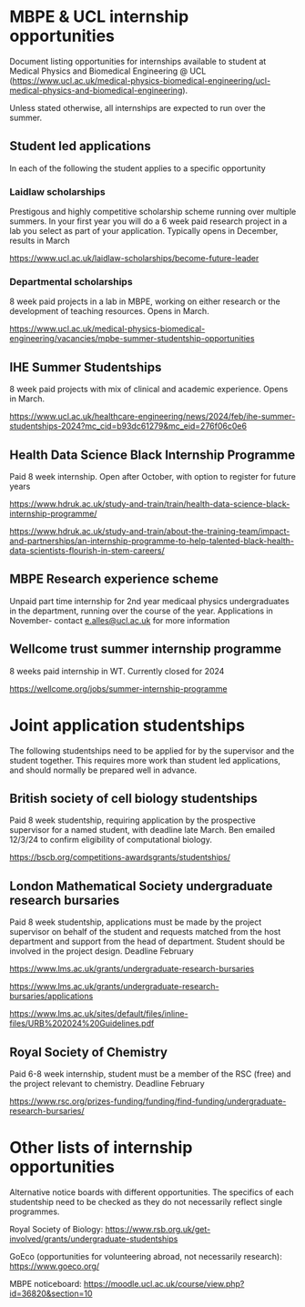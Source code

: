 # MBPE & UCL internship opportunities

Document listing opportunities for internships available to student at Medical Physics and Biomedical Engineering @ UCL (https://www.ucl.ac.uk/medical-physics-biomedical-engineering/ucl-medical-physics-and-biomedical-engineering).

Unless stated otherwise, all internships are expected to run over the summer.

## Student led applications

In each of the following the student applies to a specific opportunity

### Laidlaw scholarships

Prestigous and highly competitive scholarship scheme running over multiple summers. In your first year you will do a 6 week paid research project in a lab you select as part of your application. Typically opens in December, results in March

https://www.ucl.ac.uk/laidlaw-scholarships/become-future-leader

### Departmental scholarships

8 week paid projects in a lab in MBPE, working on either research or the development of teaching resources. Opens in March.

https://www.ucl.ac.uk/medical-physics-biomedical-engineering/vacancies/mpbe-summer-studentship-opportunities

## IHE Summer Studentships

8 week paid projects with mix of clinical and academic experience. Opens in March.

https://www.ucl.ac.uk/healthcare-engineering/news/2024/feb/ihe-summer-studentships-2024?mc_cid=b93dc61279&mc_eid=276f06c0e6

## Health Data Science Black Internship Programme

Paid 8 week internship. Open after October, with option to register for future years

https://www.hdruk.ac.uk/study-and-train/train/health-data-science-black-internship-programme/

https://www.hdruk.ac.uk/study-and-train/about-the-training-team/impact-and-partnerships/an-internship-programme-to-help-talented-black-health-data-scientists-flourish-in-stem-careers/

## MBPE Research experience scheme

Unpaid part time internship for 2nd year medicaal physics undergraduates in the department, running over the course of the year. Applications in November- contact e.alles@ucl.ac.uk for more information

## Wellcome trust summer internship programme

8 weeks paid internship in WT. Currently closed for 2024

https://wellcome.org/jobs/summer-internship-programme

# Joint application studentships

The following studentships need to be applied for by the supervisor and the student together. This requires more work than student led applications, and should normally be prepared well in advance.

## British society of cell biology studentships

Paid 8 week studentship, requiring application by the prospective supervisor for a named student, with deadline late March. Ben emailed 12/3/24 to confirm eligibility of computational biology.

https://bscb.org/competitions-awardsgrants/studentships/

## London Mathematical Society undergraduate research bursaries

Paid 8 week studentship, applications must be made by the project supervisor on behalf of the student and requests matched from the host department and support from the head of department. Student should be involved in the project design. Deadline February

https://www.lms.ac.uk/grants/undergraduate-research-bursaries

https://www.lms.ac.uk/grants/undergraduate-research-bursaries/applications

https://www.lms.ac.uk/sites/default/files/inline-files/URB%202024%20Guidelines.pdf

## Royal Society of Chemistry

Paid 6-8 week internship, student must be a member of the RSC (free) and the project relevant to chemistry. Deadline February

https://www.rsc.org/prizes-funding/funding/find-funding/undergraduate-research-bursaries/

# Other lists of internship opportunities

Alternative notice boards with different opportunities. The specifics of each studentship need to be checked as they do not necessarily reflect single programmes.

Royal Society of Biology: https://www.rsb.org.uk/get-involved/grants/undergraduate-studentships

GoEco (opportunities for volunteering abroad, not necessarily research): https://www.goeco.org/

MBPE noticeboard: https://moodle.ucl.ac.uk/course/view.php?id=36820&section=10
